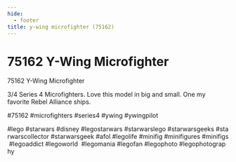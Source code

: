 ```yaml
---
hide:
  - footer
title: y-wing microfighter (75162)
---
```


# 75162 Y-Wing Microfighter

75162 Y-Wing Microfighter

3/4 Series 4 Microfighters. Love this model in big and small. One my favorite Rebel Alliance ships.

#75162 #microfighters #series4 #ywing #ywingpilot

#lego #starwars #disney #legostarwars #starwarslego #starwarsgeeks #starwarscollector #starwarsgeek #afol #legolife #minifig #minifigures #minifigs #legoaddict #legoworld  #legomania #legofan #legophoto #legophotography

